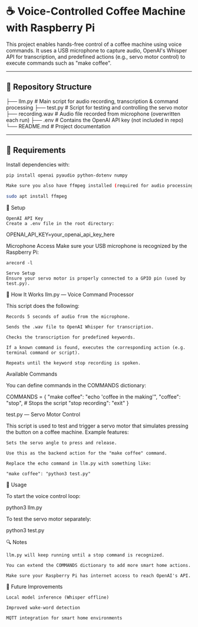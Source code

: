 # ☕ Voice-Controlled Coffee Machine with Raspberry Pi

This project enables hands-free control of a coffee machine using voice commands. It uses a USB microphone to capture audio, OpenAI's Whisper API for transcription, and predefined actions (e.g., servo motor control) to execute commands such as "make coffee".

---

## 📁 Repository Structure


├── llm.py # Main script for audio recording, transcription & command processing
├── test.py # Script for testing and controlling the servo motor
├── recording.wav # Audio file recorded from microphone (overwritten each run)
├── .env # Contains the OpenAI API key (not included in repo)
└── README.md # Project documentation


---

## 🔧 Requirements

Install dependencies with:

```bash
pip install openai pyaudio python-dotenv numpy

Make sure you also have ffmpeg installed (required for audio processing by Whisper):

sudo apt install ffmpeg
```

🔑 Setup

    OpenAI API Key
    Create a .env file in the root directory:

OPENAI_API_KEY=your_openai_api_key_here

Microphone Access
Make sure your USB microphone is recognized by the Raspberry Pi:

    arecord -l

    Servo Setup
    Ensure your servo motor is properly connected to a GPIO pin (used by test.py).

🧠 How It Works
llm.py — Voice Command Processor

This script does the following:

    Records 5 seconds of audio from the microphone.

    Sends the .wav file to OpenAI Whisper for transcription.

    Checks the transcription for predefined keywords.

    If a known command is found, executes the corresponding action (e.g. terminal command or script).

    Repeats until the keyword stop recording is spoken.

Available Commands

You can define commands in the COMMANDS dictionary:

COMMANDS = {
    "make coffee": "echo 'coffee in the making'",
    "coffee": "stop",  # Stops the script
    "stop recording": "exit"
}

test.py — Servo Motor Control

This script is used to test and trigger a servo motor that simulates pressing the button on a coffee machine. Example features:

    Sets the servo angle to press and release.

    Use this as the backend action for the "make coffee" command.

    Replace the echo command in llm.py with something like:

    "make coffee": "python3 test.py"

🚀 Usage

To start the voice control loop:

python3 llm.py

To test the servo motor separately:

python3 test.py

🔍 Notes

    llm.py will keep running until a stop command is recognized.

    You can extend the COMMANDS dictionary to add more smart home actions.

    Make sure your Raspberry Pi has internet access to reach OpenAI's API.

🧩 Future Improvements

    Local model inference (Whisper offline)

    Improved wake-word detection

    MQTT integration for smart home environments

